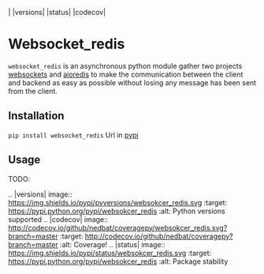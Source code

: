|  |versions| |status| |codecov|

# Websocket_redis
``websocket_redis`` is an asynchronous python module gather two projects [websockets](https://github.com/aaugustin/websockets/) and [aioredis](https://github.com/aio-libs/aioredis/) to make the communication between the client and backend as easy as possible without losing any message has been sent from the client.
## Installation
`pip install websocket_redis`
Url in [pypi](https://pypi.python.org/pypi/websocket_redis)
## Usage
TODO: 

.. |versions| image:: https://img.shields.io/pypi/pyversions/websokcer_redis.svg
    :target: https://pypi.python.org/pypi/websokcer_redis
    :alt: Python versions supported
.. |codecov| image:: http://codecov.io/github/nedbat/coveragepy/websokcer_redis.svg?branch=master
    :target: http://codecov.io/github/nedbat/coveragepy?branch=master
    :alt: Coverage!
.. |status| image:: https://img.shields.io/pypi/status/websokcer_redis.svg
    :target: https://pypi.python.org/pypi/websokcer_redis
    :alt: Package stability